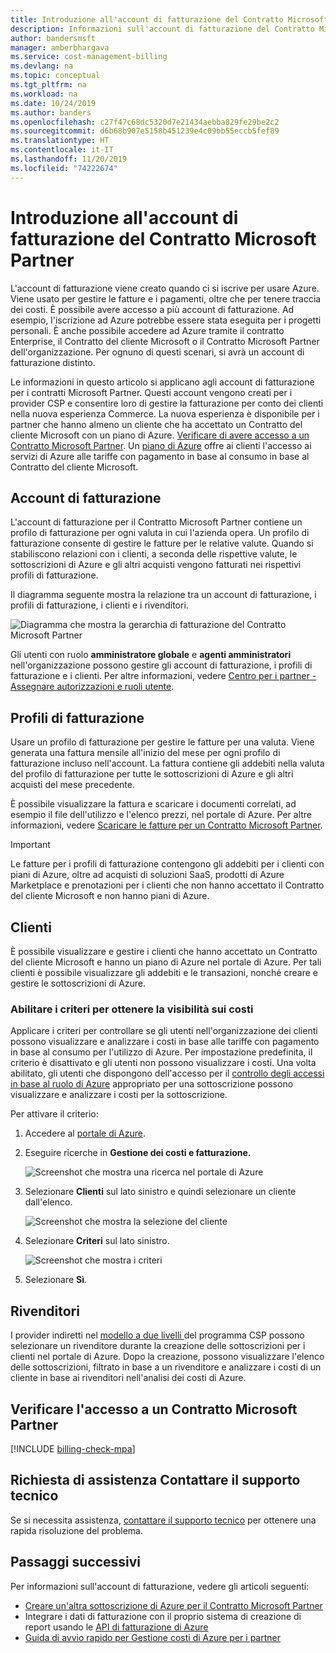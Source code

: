 ```yaml
---
title: Introduzione all'account di fatturazione del Contratto Microsoft Partner - Azure CSP
description: Informazioni sull'account di fatturazione del Contratto Microsoft Partner (CSP)
author: bandersmsft
manager: amberbhargava
ms.service: cost-management-billing
ms.devlang: na
ms.topic: conceptual
ms.tgt_pltfrm: na
ms.workload: na
ms.date: 10/24/2019
ms.author: banders
ms.openlocfilehash: c27f47c68dc5320d7e21434aebba829fe29be2c2
ms.sourcegitcommit: d6b68b907e5158b451239e4c09bb55eccb5fef89
ms.translationtype: HT
ms.contentlocale: it-IT
ms.lasthandoff: 11/20/2019
ms.locfileid: "74222674"
---
```

# <a name="get-started-with-your-microsoft-partner-agreement-billing-account"></a>Introduzione all'account di fatturazione del Contratto Microsoft Partner

L'account di fatturazione viene creato quando ci si iscrive per usare Azure. Viene usato per gestire le fatture e i pagamenti, oltre che per tenere traccia dei costi. È possibile avere accesso a più account di fatturazione. Ad esempio, l'iscrizione ad Azure potrebbe essere stata eseguita per i progetti personali. È anche possibile accedere ad Azure tramite il contratto Enterprise, il Contratto del cliente Microsoft o il Contratto Microsoft Partner dell'organizzazione. Per ognuno di questi scenari, si avrà un account di fatturazione distinto.

Le informazioni in questo articolo si applicano agli account di fatturazione per i contratti Microsoft Partner. Questi account vengono creati per i provider CSP e consentire loro di gestire la fatturazione per conto dei clienti nella nuova esperienza Commerce. La nuova esperienza è disponibile per i partner che hanno almeno un cliente che ha accettato un Contratto del cliente Microsoft con un piano di Azure. [Verificare di avere accesso a un Contratto Microsoft Partner](#check-access-to-a-microsoft-partner-agreement). Un [piano di Azure](https://azure.microsoft.com/pricing/purchase-options/microsoft-customer-agreement/) offre ai clienti l'accesso ai servizi di Azure alle tariffe con pagamento in base al consumo in base al Contratto del cliente Microsoft.

## <a name="your-billing-account"></a>Account di fatturazione

L'account di fatturazione per il Contratto Microsoft Partner contiene un profilo di fatturazione per ogni valuta in cui l'azienda opera. Un profilo di fatturazione consente di gestire le fatture per le relative valute. Quando si stabiliscono relazioni con i clienti, a seconda delle rispettive valute, le sottoscrizioni di Azure e gli altri acquisti vengono fatturati nei rispettivi profili di fatturazione.

Il diagramma seguente mostra la relazione tra un account di fatturazione, i profili di fatturazione, i clienti e i rivenditori.

![Diagramma che mostra la gerarchia di fatturazione del Contratto Microsoft Partner](./media/mpa-overview/mpa-hierarchy.svg)

Gli utenti con ruolo **amministratore globale** e **agenti amministratori**  nell'organizzazione possono gestire gli account di fatturazione, i profili di fatturazione e i clienti. Per altre informazioni, vedere [Centro per i partner - Assegnare autorizzazioni e ruoli utente](https://docs.microsoft.com/partner-center/permissions-overview).

## <a name="billing-profiles"></a>Profili di fatturazione

Usare un profilo di fatturazione per gestire le fatture per una valuta. Viene generata una fattura mensile all'inizio del mese per ogni profilo di fatturazione incluso nell'account. La fattura contiene gli addebiti nella valuta del profilo di fatturazione per tutte le sottoscrizioni di Azure e gli altri acquisti del mese precedente.

È possibile visualizzare la fattura e scaricare i documenti correlati, ad esempio il file dell'utilizzo e l'elenco prezzi, nel portale di Azure. Per altre informazioni, vedere [Scaricare le fatture per un Contratto Microsoft Partner](billing-download-azure-invoice.md).

> [!IMPORTANT]
>
> Le fatture per i profili di fatturazione contengono gli addebiti per i clienti con piani di Azure, oltre ad acquisti di soluzioni SaaS, prodotti di Azure Marketplace e prenotazioni per i clienti che non hanno accettato il Contratto del cliente Microsoft e non hanno piani di Azure.

## <a name="customers"></a>Clienti

È possibile visualizzare e gestire i clienti che hanno accettato un Contratto del cliente Microsoft e hanno un piano di Azure nel portale di Azure. Per tali clienti è possibile visualizzare gli addebiti e le transazioni, nonché creare e gestire le sottoscrizioni di Azure.

### <a name="enable-policy-to-give-visibility-into-cost"></a>Abilitare i criteri per ottenere la visibilità sui costi

Applicare i criteri per controllare se gli utenti nell'organizzazione dei clienti possono visualizzare e analizzare i costi in base alle tariffe con pagamento in base al consumo per l'utilizzo di Azure. Per impostazione predefinita, il criterio è disattivato e gli utenti non possono visualizzare i costi. Una volta abilitato, gli utenti che dispongono dell'accesso per il [controllo degli accessi in base al ruolo di Azure](https://docs.microsoft.com/azure/role-based-access-control/overview) appropriato per una sottoscrizione possono visualizzare e analizzare i costi per la sottoscrizione.

Per attivare il criterio:

1. Accedere al [portale di Azure](https://portal.azure.com).

1. Eseguire ricerche in **Gestione dei costi e fatturazione**.

   ![Screenshot che mostra una ricerca nel portale di Azure](./media/mpa-overview/search-cmb.png)

1. Selezionare **Clienti** sul lato sinistro e quindi selezionare un cliente dall'elenco.

   ![Screenshot che mostra la selezione del cliente](./media/mpa-overview/mpa-customers.png)

1. Selezionare **Criteri** sul lato sinistro.

   ![Screenshot che mostra i criteri](./media/mpa-overview/mpa-change-policy.png)

1. Selezionare **Sì**.

## <a name="resellers"></a>Rivenditori

I provider indiretti nel [modello a due livelli ](https://docs.microsoft.com/azure/cloud-solution-provider/overview/azure-csp-overview#azure-csp-direct-and-azure-csp-indirect) del programma CSP possono selezionare un rivenditore durante la creazione delle sottoscrizioni per i clienti nel portale di Azure. Dopo la creazione, possono visualizzare l'elenco delle sottoscrizioni, filtrato in base a un rivenditore e analizzare i costi di un cliente in base ai rivenditori nell'analisi dei costi di Azure.

## <a name="check-access-to-a-microsoft-partner-agreement"></a>Verificare l'accesso a un Contratto Microsoft Partner
[!INCLUDE [billing-check-mpa](../../includes/billing-check-mpa.md)]

## <a name="need-help-contact-support"></a>Richiesta di assistenza Contattare il supporto tecnico

Se si necessita assistenza, [contattare il supporto tecnico](https://portal.azure.com/?#blade/Microsoft_Azure_Support/HelpAndSupportBlade) per ottenere una rapida risoluzione del problema.

## <a name="next-steps"></a>Passaggi successivi

Per informazioni sull'account di fatturazione, vedere gli articoli seguenti:

- [Creare un'altra sottoscrizione di Azure per il Contratto Microsoft Partner](billing-create-subscription.md)
- Integrare i dati di fatturazione con il proprio sistema di creazione di report usando le [API di fatturazione di Azure](https://docs.microsoft.com/rest/api/billing/)
- [Guida di avvio rapido per Gestione costi di Azure per i partner](https://go.microsoft.com/fwlink/?linkid=2106482)
